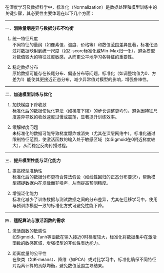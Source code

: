 在深度学习及数据科学中，标准化（Normalization）是数据处理和模型训练中的关键步骤，其必要性主要体现在以下几个方面：

---

一、**消除量纲差异与数据分布不均衡**
1. 统一特征尺度  
   不同特征的量纲（如像素值、温度、价格等）和数值范围差异显著，标准化通过将数据映射到统一尺度（如Z-score标准化或Min-Max归一化），避免模型对数值较大的特征过度敏感，从而更公平地学习各特征的重要性。

2. 稳定数据分布  
   原始数据可能存在长尾分布、偏态分布等问题，标准化（如调整均值为0、方差为1）能使其更接近正态分布，减少异常值对模型的影响，增强鲁棒性。

---

二、**加速模型训练与优化**
1. 加快梯度下降收敛  
   标准化后的数据使优化算法（如梯度下降）的步长调整更均匀，避免因特征尺度差异导致的收敛速度过慢或震荡，显著提升训练效率。

2. 缓解梯度问题  
   未标准化的数据可能导致梯度爆炸或消失（尤其在深层网络中），标准化通过限制特征范围，使激活函数的输入处于敏感区域（如Sigmoid在0附近梯度较大），从而稳定反向传播过程。

---

三、**提升模型性能与泛化能力**
1. 提高模型准确性  
   标准化后的数据分布更符合算法假设（如线性回归的正态分布要求），帮助模型捕捉数据内在规律而非噪声，从而提高预测精度。

2. 增强泛化能力  
   标准化减少了训练数据与测试数据之间的分布差异，尤其在迁移学习中，使用与预训练模型一致的标准化方式可避免性能下降。

---

四、**适配算法与激活函数的需求**
1. 激活函数的敏感性  
   如Sigmoid、Tanh等函数在输入接近0时梯度较大，标准化将数据集中在激活函数的敏感区域，增强模型的非线性表达能力。

2. 距离度量的公平性  
   在聚类（如K-means）、降维（如PCA）或对比学习中，标准化确保不同特征对距离计算的贡献均衡，避免数值范围主导结果。

